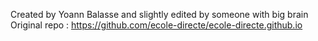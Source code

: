 Created by Yoann Balasse and slightly edited by someone with big brain
Original repo : https://github.com/ecole-directe/ecole-directe.github.io 
 
